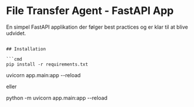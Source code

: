 # File Transfer Agent - FastAPI App

En simpel FastAPI applikation der følger best practices og er klar til at blive udvidet.

```

## Installation

```cmd
pip install -r requirements.txt
```

uvicorn app.main:app --reload

eller

python -m uvicorn app.main:app --reload